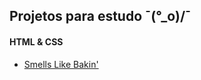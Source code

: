 Projetos para estudo ¯(°_o)/¯
----------------------------

#### HTML & CSS
* [Smells Like Bakin'](http://julianopontes.github.com/bakin)

